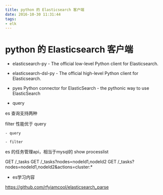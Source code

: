 ```yaml
---
title: python 的 Elasticsearch 客户端
date: 2016-10-30 11:31:44
tags: 
- elk
---
```


# python 的 Elasticsearch 客户端
<!-- more -->
* elasticsearch-py - The official low-level Python client for Elasticsearch.

* elasticsearch-dsl-py - The official high-level Python client for Elasticsearch.

* pyes Python connector for ElasticSearch - the pythonic way to use ElasticSearch


* query

es 查询支持两种

filter 性能优于 query

    - query

    - filter

es 的任务管理api，相当于mysql的 show processlist

GET /_tasks 
GET /_tasks?nodes=nodeId1,nodeId2 
GET /_tasks?nodes=nodeId1,nodeId2&actions=cluster:* 


* es学习内容

https://github.com/rfyiamcool/elasticsearch_parse